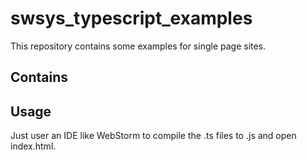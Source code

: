 # swsys_typescript_examples
This repository contains some examples for single page sites.

## Contains


## Usage
Just user an IDE like WebStorm to compile the .ts files to .js and open index.html.

